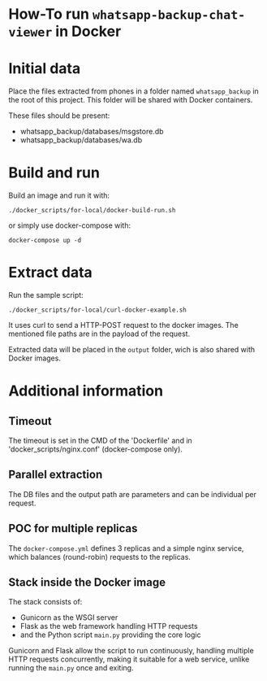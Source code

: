 How-To run `whatsapp-backup-chat-viewer` in Docker
==================================================

# Initial data

Place the files extracted from phones in a folder named `whatsapp_backup` in the root of this project.
This folder will be shared with Docker containers.

These files should be present:
- whatsapp_backup/databases/msgstore.db
- whatsapp_backup/databases/wa.db


# Build and run

Build an image and run it with:
```commandline
./docker_scripts/for-local/docker-build-run.sh
```

or simply use docker-compose with:
```commandline
docker-compose up -d
```


# Extract data

Run the sample script:
```commandline
./docker_scripts/for-local/curl-docker-example.sh
```
It uses curl to send a HTTP-POST request to the docker images.
The mentioned file paths are in the payload of the request.

Extracted data will be placed in the `output` folder, wich is also shared with Docker images.


# Additional information

## Timeout

The timeout is set in the CMD of the 'Dockerfile' and in 'docker_scripts/nginx.conf' (docker-compose only).


## Parallel extraction

The DB files and the output path are parameters and can be individual per request.


## POC for multiple replicas

The `docker-compose.yml` defines 3 replicas and a simple nginx service, which balances (round-robin) requests to the replicas.


## Stack inside the Docker image

The stack consists of:
- Gunicorn as the WSGI server
- Flask as the web framework handling HTTP requests
- and the Python script `main.py` providing the core logic

Gunicorn and Flask allow the script to run continuously, handling multiple HTTP requests concurrently, making it 
suitable for a web service, unlike running the `main.py` once and exiting.